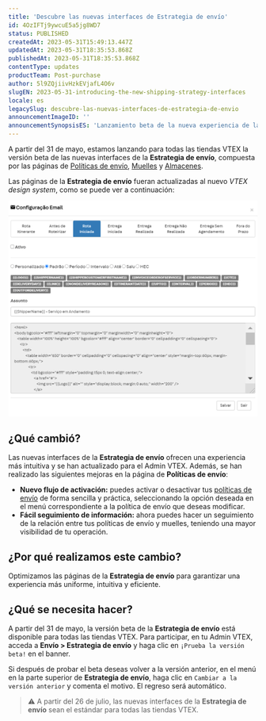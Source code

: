 ```yaml
---
title: 'Descubre las nuevas interfaces de Estrategia de envío'
id: 4OzIFTj9ywcuE5a5jg8WD7
status: PUBLISHED
createdAt: 2023-05-31T15:49:13.447Z
updatedAt: 2023-05-31T18:35:53.868Z
publishedAt: 2023-05-31T18:35:53.868Z
contentType: updates
productTeam: Post-purchase
author: 5l9ZQjiivHzkEVjafL4O6v
slugEN: 2023-05-31-introducing-the-new-shipping-strategy-interfaces
locale: es
legacySlug: descubre-las-nuevas-interfaces-de-estrategia-de-envio
announcementImageID: ''
announcementSynopsisES: 'Lanzamiento beta de la nueva experiencia de las interfaces de Estrategia de envío.'
---
```


A partir del 31 de mayo, estamos lanzando para todas las tiendas VTEX la versión beta de las nuevas interfaces de la **Estrategia de envío**, compuesta por las páginas de [Políticas de envío](https://help.vtex.com/es/tutorial/politica-de-envio--tutorials_140), [Muelles](https://help.vtex.com/es/tutorial/doca--5DY8xHEjOLYDVL41Urd5qj) y [Almacenes](https://help.vtex.com/es/tutorial/estoque--6oIxvsVDTtGpO7y6zwhGpb).

Las páginas de la **Estrategia de envío** fueran actualizadas al nuevo _VTEX design system_, como se puede ver a continuación:

![nova_estrategia_envio_announcement_boards_ES](https://raw.githubusercontent.com/vtexdocs/help-center-content/refs/heads/main/_1.png)

## ¿Qué cambió?

Las nuevas interfaces de la **Estrategia de envío** ofrecen una experiencia más intuitiva y se han actualizado para el Admin VTEX. Además, se han realizado las siguientes mejoras en la página de **Políticas de envío**:

* **Nuevo flujo de activación:** puedes activar o desactivar tus [políticas de envío](https://help.vtex.com/es/tutorial/politica-de-envio--tutorials_140) de forma sencilla y práctica, seleccionando la opción deseada en el menú <i class="fas fa-ellipsis-v"></i> correspondiente a la política de envío que deseas modificar.
* **Fácil seguimiento de información:** ahora puedes hacer un seguimiento de la relación entre tus políticas de envío y muelles, teniendo una mayor visibilidad de tu operación.

## ¿Por qué realizamos este cambio?

Optimizamos las páginas de la **Estrategia de envío** para garantizar una experiencia más uniforme, intuitiva y eficiente.

## ¿Qué se necesita hacer?

A partir del 31 de mayo, la versión beta de la **Estrategia de envío** está disponible para todas las tiendas VTEX. Para participar, en tu Admin VTEX, acceda a **Envío > Estrategia de envío** y haga clic en `¡Prueba la versión beta!` en el banner.

Si después de probar el beta deseas volver a la versión anterior, en el menú <i class="fas fa-ellipsis-v"></i> en la parte superior de **Estrategia de envío**, haga clic en `Cambiar a la versión anterior` y comenta el motivo. El regreso será automático.

>⚠️ A partir del 26 de julio, las nuevas interfaces de la **Estrategia de envío** sean el estándar para todas las tiendas VTEX.


